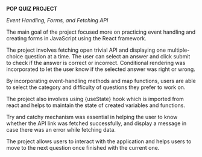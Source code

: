 **POP QUIZ PROJECT**

*Event Handling, Forms, and Fetching API*


The main goal of the project focused more on practicing event handling and creating forms in JavaScript using the React framework.

The project involves fetching open trivial API and displaying one multiple-choice question at a time. The user can select an answer and click submit to check if the answer is correct or incorrect. Conditional rendering was incorporated to let the user know if the selected answer was right or wrong.

By incorporating event-handling methods and map functions, users are able to select the category and difficulty of questions they prefer to work on.

The project also involves using {useState} hook which is imported from react and helps to maintain the state of created variables and functions.

Try and catchy mechanism was essential in helping the user to know whether the API link was fetched successfully, and display a message in case there was an error while fetching data.

The project allows users to interact with the application and helps users to move to the next question once finished with the current one.